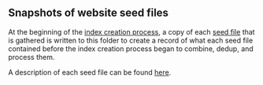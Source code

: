 ## Snapshots of website seed files

At the beginning of the [index creation process](https://github.com/GSA/federal-website-index/blob/main/process/index-creation.md), a copy of each [seed file](https://github.com/GSA/federal-website-index/blob/main/data/target_url_sources.csv) that is gathered is written to this folder to create a record of what each seed file contained before the index creation process began to combine, dedup, and process them.  

A description of each seed file can be found [here](https://github.com/GSA/federal-website-index/tree/main/data/source-descriptions).  
